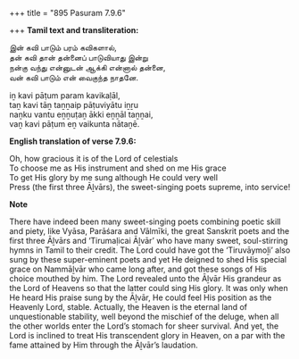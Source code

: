 +++
title = "895 Pasuram 7.9.6"

+++
**Tamil text and transliteration:**

இன் கவி பாடும் பரம் கவிகளால்,  
தன் கவி தான் தன்னைப் பாடுவியாது இன்று  
நன்கு வந்து என்னுடன் ஆக்கி என்னால் தன்னை,  
வன் கவி பாடும் என் வைகுந்த நாதனே.

iṉ kavi pāṭum param kavikaḷāl,  
taṉ kavi tāṉ taṉṉaip pāṭuviyātu iṉṟu  
naṉku vantu eṉṉuṭaṉ ākki eṉṉāl taṉṉai,  
vaṉ kavi pāṭum eṉ vaikunta nātaṉē.

**English translation of verse 7.9.6:**

Oh, how gracious it is of the Lord of celestials  
To choose me as His instrument and shed on me His grace  
To get His glory by me sung although He could very well  
Press (the first three Āḻvārs), the sweet-singing poets supreme, into service!

**Note**

There have indeed been many sweet-singing poets combining poetic skill and piety, like Vyāsa, Parāśara and Vālmīki, the great Sanskrit poets and the first three Āḻvārs and ‘Tirumaḷicai Āḻvār’ who have many sweet, soul-stirring hymns in Tamil to their credit. The Lord could have got the ‘Tiruvāymoḻi’ also sung by these super-eminent poets and yet He deigned to shed His special grace on Nammāḻvār who came long after, and got these songs of His choice mouthed by him. The Lord revealed unto the Āḻvār His grandeur as the Lord of Heavens so that the latter could sing His glory. It was only when He heard His praise sung by the Āḻvār, He could feel His position as the Heavenly Lord, stable. Actually, the Heaven is the eternal land of unquestionable stability, well beyond the mischief of the deluge, when all the other worlds enter the Lord’s stomach for sheer survival. And yet, the Lord is inclined to treat His transcendent glory in Heaven, on a par with the fame attained by Him through the Āḻvār’s laudation.



